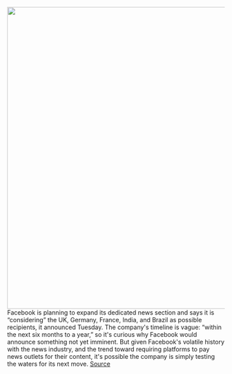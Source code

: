 <img src='https://cdn.vox-cdn.com/thumbor/ScBMvCkwSCRN9JHqNa7OG7IoE7A=/0x0:2040x1360/1200x800/filters:focal(857x517:1183x843)/cdn.vox-cdn.com/uploads/chorus_image/image/67292633/acastro_180522_facebook_0001.0.jpg' width='700px' /><br/>
Facebook is planning to expand its dedicated news section and says it is “considering” the UK, Germany, France, India, and Brazil as possible recipients, it announced Tuesday. The company's timeline is vague: “within the next six months to a year,” so it's curious why Facebook would announce something not yet imminent. But given Facebook's volatile history with the news industry, and the trend toward requiring platforms to pay news outlets for their content, it's possible the company is simply testing the waters for its next move.
<a href='https://www.theverge.com/2020/8/25/21400960/facebook-news-tab-expand-plans-brazil-germany-uk-india-france'> Source <a/>